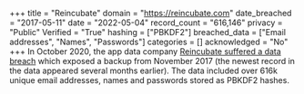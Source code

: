 +++
title = "Reincubate"
domain = "https://reincubate.com"
date_breached = "2017-05-11"
date = "2022-05-04"
record_count = "616,146"
privacy = "Public"
Verified = "True"
hashing = ["PBKDF2"]
breached_data = ["Email addresses", "Names", "Passwords"]
categories = []
acknowledged = "No"
+++
In October 2020, the app data company <a href="https://reincubate.com/blog/security-incident-oct-2020/" target="_blank" rel="noopener">Reincubate suffered a data breach</a> which exposed a backup from November 2017 (the newest record in the data appeared several months earlier). The data included over 616k unique email addresses, names and passwords stored as PBKDF2 hashes.
